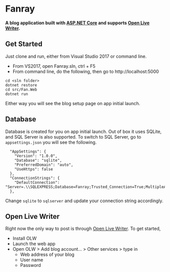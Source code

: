 # Fanray

**A blog application built with [ASP.NET Core](https://github.com/aspnet/Home) and supports [Open Live Writer](http://openlivewriter.org/).**

## Get Started

Just clone and run, either from Visual Studio 2017 or command line.

- From VS2017, open Fanray.sln, ctrl + F5
- From command line, do the following, then go to http://localhost:5000
 ```
cd <sln folder>
dotnet restore
cd src/Fan.Web
dotnet run
```

Either way you will see the blog setup page on app initial launch.

## Database

Database is created for you on app initial launch. Out of box it uses SQLite, and SQL Server is also supported.
To switch to SQL Server, go to `appsettings.json` you will see the following.

```
  "AppSettings": {
    "Version": "1.0.0",
    "Database": "sqlite",
    "PreferredDomain": "auto",
    "UseHttps": false
  },
  "ConnectionStrings": {
    "DefaultConnection": "Server=.\\SQLEXPRESS;Database=Fanray;Trusted_Connection=True;MultipleActiveResultSets=true"
  },

```

Change `sqlite` to `sqlserver` and update your connection string accordingly.

## Open Live Writer

Right now the only way to post is through [Open Live Writer](http://openlivewriter.org/). To get started,

- Install OLW
- Launch the web app 
- Open OLW > Add blog account... > Other services > type in
  - Web address of your blog
  - User name
  - Password